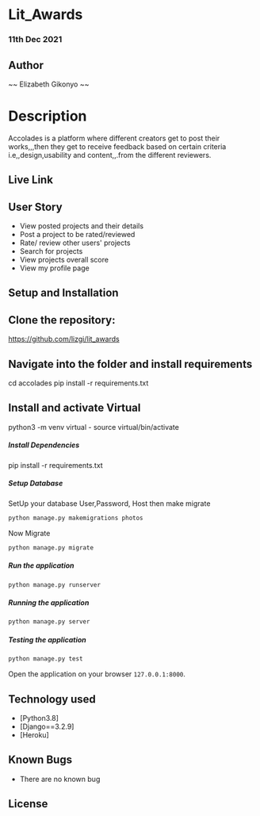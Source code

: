 # Lit_Awards

### 11th Dec 2021

## Author  
  
~~ Elizabeth Gikonyo ~~
  
# Description  
Accolades is a platform where different creators get to  post their works,,,then they get to receive feedback based on certain criteria i.e,,design,usability and content,,.from the different reviewers.
  
##  Live Link  



 
## User Story  
  
* View posted projects and their details
* Post a project to be rated/reviewed
* Rate/ review other users' projects
* Search for projects 
* View projects overall score
* View my profile page

  
## Setup and Installation  

## Clone the repository:  
 
https://github.com/lizgi/lit_awards

## Navigate into the folder and install requirements 

 cd accolades pip install -r requirements.txt 

## Install and activate Virtual 

python3 -m venv virtual - source virtual/bin/activate  

##### Install Dependencies  
 
 pip install -r requirements.txt
 
 ##### Setup Database  
  SetUp your database User,Password, Host then make migrate  
 ```bash 
python manage.py makemigrations photos
 ``` 
 Now Migrate  
 ```bash 
 python manage.py migrate 
```
##### Run the application  
 ```bash 
 python manage.py runserver 
``` 
##### Running the application  
 ```bash 
 python manage.py server 
```
##### Testing the application  
 ```bash 
 python manage.py test 
```
Open the application on your browser `127.0.0.1:8000`.  
  
  
## Technology used  
  
* [Python3.8]
* [Django==3.2.9] 
* [Heroku]
  
  
## Known Bugs  
* There are no known bug


## License
